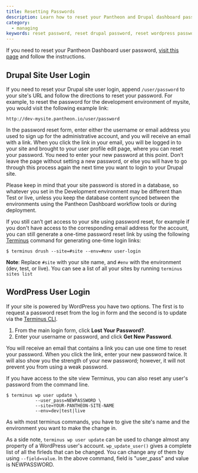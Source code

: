 ```yaml
---
title: Resetting Passwords
description: Learn how to reset your Pantheon and Drupal dashboard passwords.
category:
  - managing
keywords: reset password, reset drupal password, reset wordpress password, password, reset
---
```

If you need to reset your Pantheon Dashboard user password, [visit this page](https://dashboard.pantheon.io/reset-password) and follow the instructions.


## Drupal Site User Login

If you need to reset your Drupal site user login, append `/user/password` to your site's URL and follow the directions to reset your password. For example, to reset the password for the development environment of mysite, you would visit the following example link:

    http://dev-mysite.pantheon.io/user/password

In the password reset form, enter either the username or email address you used to sign up for the administrative account, and you will receive an email with a link. When you click the link in your email, you will be logged in to your site and brought to your user profile edit page, where you can reset your password. You need to enter your new password at this point. Don’t leave the page without setting a new password, or else you will have to go through this  process again the next time you want to login to your Drupal site.

Please keep in mind that your site password is stored in a database, so whatever you set in the Development environment may be different than Test or live, unless you keep the database content synced between the environments using the Pantheon Dashboard workflow tools or during deployment.

If you still can’t get access to your site using password reset, for example if you don't have access to the corresponding email address for the account, you can still generate a one-time password reset link by using the following [Terminus](https://github.com/pantheon-systems/cli) command for generating one-time login links:

```
$ terminus drush --site=#site --env=#env user-login
```

<div class="alert alert-info" role="alert">
<strong>Note</strong>: Replace <code>#site</code> with your site name, and <code>#env</code> with the environment (dev, test, or live). You can see a list of all your sites by running <code>terminus sites list</code></div>

## WordPress User Login
If your site is powered by WordPress you have two options. The first is to request a password reset from the log in form and the second is to update via the [Terminus CLI](https://github.com/pantheon-systems/cli).

1. From the main login form, click **Lost Your Password?**.  
2. Enter your username or password, and click **Get New Password**.

You will receive an email that contains a link you can use one time to reset your password. When you click the link, enter your new password twice. It will also show you the strength of your new password; however, it will not prevent you from using a weak password.

If you have access to the site view Terminus, you can also reset any user's password from the command line.

```
$ terminus wp user update \
           --user_pass=NEWPASSWORD \
           --site=YOUR-PANTHEON-SITE-NAME
           --env=dev|test|live
```

As with most terminus commands, you have to give the site's name and the environment you want to make the change in.

As a side note, `terminus wp user update` can be used to change almost any property of a WordPress user's account. `wp_update_user()` gives a complete list of all the firleds that can be changed. You can change any of them by using `--field=value`. In the above command, field is "user_pass" and value is NEWPASSWORD.
